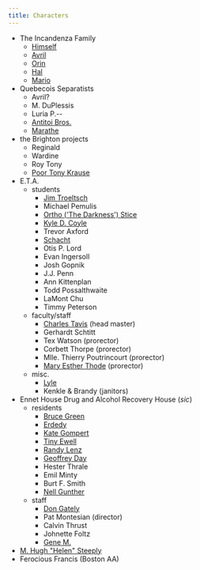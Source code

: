 ```yaml
--- 
title: Characters
---
```


* The Incandenza Family
  * [Himself](/characters/Himself)
  * [Avril](/characters/Avril)
  * [Orin](/characters/Orin)
  * [Hal](/characters/Hal)
  * [Mario](/characters/Mario)
* Quebecois Separatists
  * Avril?
  * M. DuPlessis 
  * Luria P.--
  * [Antitoi Bros.](/characters/Antitoi_Brothers)
  * [Marathe](/characters/Marathe)
* the Brighton projects
  * Reginald
  * Wardine
  * Roy Tony
  * [Poor Tony Krause](/characters/Poor_Tony)
* E.T.A.
  * students
    * [Jim Troeltsch](/characters/Jim_Troeltsch)
    * Michael Pemulis
    * [Ortho ('The Darkness') Stice](/characters/Ortho)
    * [Kyle D. Coyle](/characters/Coyle)
    * Trevor Axford
    * [Schacht](/characters/Schacht)
    * Otis P. Lord
    * Evan Ingersoll
    * Josh Gopnik
    * J.J. Penn
    * Ann Kittenplan
    * Todd Possalthwaite
    * LaMont Chu
    * Timmy Peterson
  * faculty/staff
    * [Charles Tavis](/characters/CT) (head master)
    * Gerhardt Schtitt
    * Tex Watson (prorector)
    * Corbett Thorpe (prorector)
    * Mlle. Thierry Poutrincourt (prorector)
    * [Mary Esther Thode](/characters/Mary_Esther_Thode) (prorector)
  * misc.
    * [Lyle](/characters/Lyle)
    * Kenkle &amp; Brandy (janitors)
* Ennet House Drug and Alcohol Recovery House (*sic*)
  * residents
    * [Bruce Green](/characters/Bruce_Green)
    * [Erdedy](/characters/Erdedy)
    * [Kate Gompert](/characters/Kate_Gompert)
    * [Tiny Ewell](/characters/Tiny_Ewell)
    * [Randy Lenz](/characters/Randy_Lenz)
    * [Geoffrey Day](/characters/Geoffrey_Day)
    * Hester Thrale
    * Emil Minty
    * Burt F. Smith
    * [Nell Gunther](/characters/Nell_Gunther)
  * staff
    * [Don Gately](/characters/Don_Gately)
    * Pat Montesian (director)
    * Calvin Thrust
    * Johnette Foltz
    * [Gene M.](/characters/Gene_M)
* [M. Hugh "Helen" Steeply](/characters/Steeply)
* Ferocious Francis (Boston AA)